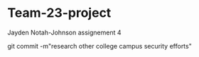 # Team-23-project
Jayden Notah-Johnson assignement 4

git commit -m"research other college campus security efforts"

